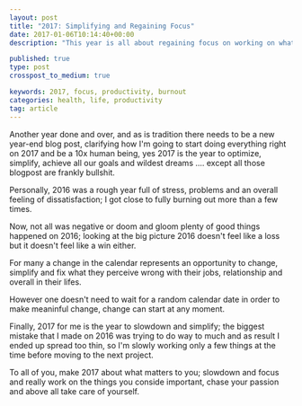 ```yaml
---
layout: post
title: "2017: Simplifying and Regaining Focus"
date: 2017-01-06T10:14:40+00:00
description: "This year is all about regaining focus on working on what is important"

published: true
type: post
crosspost_to_medium: true

keywords: 2017, focus, productivity, burnout
categories: health, life, productivity
tag: article
---
```


Another year done and over, and as is tradition there needs to be a new year-end blog post, clarifying how I'm going to start doing everything right on 2017 and be a 10x human being, yes 2017 is the year to optimize, simplify, achieve all our goals and wildest dreams .... except all those blogpost are frankly bullshit. 

Personally, 2016 was a rough year full of stress, problems and an overall feeling of dissatisfaction; I got close to fully burning out more than a few times. 

Now, not all was negative or doom and gloom plenty of good things happened on 2016; looking at the big picture 2016 doesn't feel like a loss but it doesn't feel like a win either. 

For many a change in the calendar represents an opportunity to change, simplify and fix what they perceive wrong with their jobs, relationship and overall in their lifes.

However one doesn't need to wait for a random calendar date in order to make meaninful change, change can start at any moment. 

Finally, 2017 for me is the year to slowdown and simplify; the biggest mistake that I made on 2016 was trying to do way to much and as result I ended up spread too thin, so I'm slowly working only a few things at the time before moving to the next project. 

To all of you, make 2017 about what matters to you; slowdown and focus and really work on the things you conside important, chase your passion and above all take care of yourself. 
